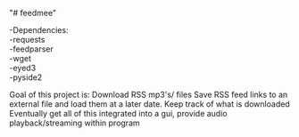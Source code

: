 "# feedmee" 

-Dependencies:<br />
-requests<br />
-feedparser<br />
-wget<br />
-eyed3<br />
-pyside2<br />

Goal of this project is:
Download RSS mp3's/ files
Save RSS feed links to an external file and load them at a later date.
Keep track of what is downloaded
Eventually get all of this integrated into a gui, provide audio playback/streaming within program
